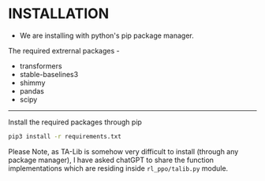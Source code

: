 # INSTALLATION

- We are installing with python's pip package manager.

The required extrernal packages - 

 - transformers
 - stable-baselines3
 - shimmy
 - pandas
 - scipy

---

Install the required packages through pip

```bash
pip3 install -r requirements.txt
```

Please Note, as TA-Lib is somehow very difficult to install (through any package manager), I have asked chatGPT to share the function implementations which are residing inside `rl_ppo/talib.py` module.